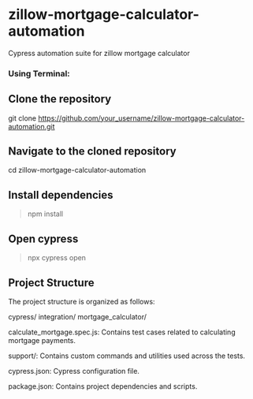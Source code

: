 # zillow-mortgage-calculator-automation
Cypress automation suite for zillow mortgage calculator

### Using Terminal:

## Clone the repository
git clone https://github.com/your_username/zillow-mortgage-calculator-automation.git

## Navigate to the cloned repository
cd zillow-mortgage-calculator-automation

## Install dependencies
>npm install

## Open cypress
>npx cypress open

## Project Structure
The project structure is organized as follows:

cypress/
integration/
mortgage_calculator/

calculate_mortgage.spec.js: Contains test cases related to calculating mortgage payments.

support/: Contains custom commands and utilities used across the tests.

cypress.json: Cypress configuration file.

package.json: Contains project dependencies and scripts.
